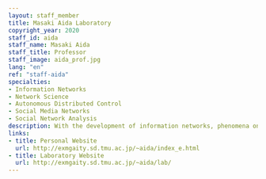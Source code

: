 ```yaml
---
layout: staff_member
title: Masaki Aida Laboratory
copyright_year: 2020
staff_id: aida
staff_name: Masaki Aida
staff_title: Professor
staff_image: aida_prof.jpg
lang: "en"
ref: "staff-aida"
specialties:
- Information Networks
- Network Science
- Autonomous Distributed Control
- Social Media Networks
- Social Network Analysis
description: With the development of information networks, phenomena on the Internet have come to have a significant impact on real-world social activities. In particular, destructive dynamics such as online flaming not only adversely affect some victims but also pose a risk of causing widespread social losses. In our laboratory's latest research themes, we are working on understanding the causes of online flaming from an engineering perspective and realizing its suppression, where a world naturally emerges in which information network engineering and quantum theory are integrated.
links:
- title: Personal Website
  url: http://exmgaity.sd.tmu.ac.jp/~aida/index_e.html
- title: Laboratory Website
  url: http://exmgaity.sd.tmu.ac.jp/~aida/lab/
---
```

